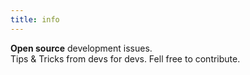 ```yaml
---
title: info
---
```


<b>Open source</b> development issues.<br>Tips & Tricks from devs for devs. Fell free to contribute.
